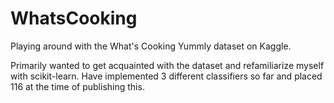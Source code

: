 # WhatsCooking
Playing around with the What's Cooking Yummly dataset on Kaggle.

Primarily wanted to get acquainted with the dataset and refamiliarize myself with scikit-learn. Have implemented 3 different classifiers so far and placed 116 at the time of publishing this.
